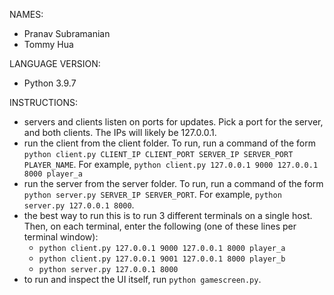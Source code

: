 NAMES:
- Pranav Subramanian
- Tommy Hua

LANGUAGE VERSION:
- Python 3.9.7

INSTRUCTIONS:
- servers and clients listen on ports for updates. Pick a port for the server, and both clients. The IPs will likely be 127.0.0.1.
- run the client from the client folder. To run, run a command of the form `python client.py CLIENT_IP CLIENT_PORT SERVER_IP SERVER_PORT PLAYER_NAME`. For example, `python client.py 127.0.0.1 9000 127.0.0.1 8000 player_a`
- run the server from the server folder. To run, run a command of the form `python server.py SERVER_IP SERVER_PORT`. For example, `python server.py 127.0.0.1 8000`.
- the best way to run this is to run 3 different terminals on a single host. Then, on each terminal, enter the following (one of these lines per terminal window):
    - `python client.py 127.0.0.1 9000 127.0.0.1 8000 player_a`
    - `python client.py 127.0.0.1 9001 127.0.0.1 8000 player_b`
    - `python server.py 127.0.0.1 8000`
- to run and inspect the UI itself, run `python gamescreen.py`.